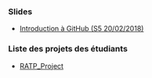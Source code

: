 
### Slides

- [Introduction à GitHub (S5 20/02/2018)](https://are-dynamic-2018.github.io/slides/slides-s5.pdf)


### Liste des projets des étudiants

- [RATP_Project](https://are00dynamic-2018.github.io/RATP_Project/)

